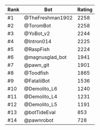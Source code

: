 Rank|Bot|Rating
---|---|---
#1|@TheFreshman1902|2258
#2|@ToromBot|2258
#3|@YoBot_v2|2244
#4|@Intron014|2225
#5|@RaspFish|2224
#6|@magnusglad_bot|1941
#7|@pawn_git|1901
#8|@Toodfish|1865
#9|@FataliiBot|1536
#10|@Demolito_L6|1240
#11|@Demolito_L4|1231
#12|@Demolito_L5|1191
#13|@botTideEval|853
#14|@pawnrobot|728
